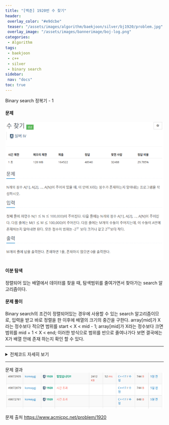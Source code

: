 ```yaml
---
title: "[백준] 1920번 수 찾기"
header:
 overlay_color: "#e9dcbe"
 teaser: "/assets/images/algorithm/baekjoon/silver/bj1920/problem.jpg"
 overlay_image: "/assets/images/bannerimage/boj-log.png"
categories:
 - Algorithm
tags:
 - baekjoon
 - c++
 - silver
 - binary search
sidebar:
 nav: "docs"
toc: true
---
```


Binary search 정복기 - 1

#### 문제
[![1920.cpp](/assets/images/algorithm/baekjoon/silver/bj1920/problem.jpg)](https://www.acmicpc.net/problem/1920)

#### 이분 탐색
 정렬되어 있는 배열에서 데이터를 찾을 때, 탐색범위를 줄여가면서 찾아가는 search 알고리즘이다.

#### 문제 풀이
 Binary search의 조건이 정렬되어있는 경우에 사용할 수 있는 search 알고리즘이므로, 입력을 받고 바로 정렬을 한 이후에 배열의 크기의 중간을 구한다.
 array[mid]가 X라는 정수보다 적으면 범위를 start < X < mid - 1;
 array[mid]가 X라는 정수보다 크면 범위를 mid + 1 < X < end;
 이러한 방식으로 범위를 반으로 줄여나가다 보면 결국에는 X가 배열 안에 존재 하는지 확인 할 수 있다.

 -------

 <details>
 <summary>전체코드 자세히 보기</summary>
 <div markdown="1">

```cpp
#include <iostream>
#include <algorithm>
using namespace std;
int arr[100000];
bool binary_search(int B,int size)
{
	if (arr[0] > B || arr[size - 1] < B){
		return false;
	}
	int start = 0;
	int end = size - 1;
	int middle;
	while (start <= end){
		middle = (start + end) / 2;
		if (B == arr[middle]){
			return true;
		}
		if (B > arr[middle]){
			start = middle + 1;
		}
		else{
			end = middle - 1;
		}
	}
	return false;
}
int main()
{
    cin.tie(NULL);
    cout.tie(NULL);
    ios::sync_with_stdio(false);
	int N,A;
	cin >> N;
	for (int i = 0; i < N; i++){
		cin >> A;
		arr[i] = A;
	}
	int M,B;
	cin >> M;
	sort(arr, arr+N);

	for (int i = 0; i < M; i++)
	{
		cin >> B;
		cout << binary_search(B, N) << "\n";
	}
}
 ```
 </div>
 </details>

------


문제 결과
![result](/assets/images/algorithm/baekjoon/silver/bj1920/result.jpg)

문제 출처
<https://www.acmicpc.net/problem/1920>